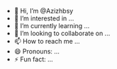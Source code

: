 - 👋 Hi, I’m @Azizhbsy
- 👀 I’m interested in ...
- 🌱 I’m currently learning ...
- 💞️ I’m looking to collaborate on ...
- 📫 How to reach me ...
- 😄 Pronouns: ...
- ⚡ Fun fact: ...

<!---
Azizhbsy/Azizhbsy is a ✨ special ✨ repository because its `README.md` (this file) appears on your GitHub profile.
You can click the Preview link to take a look at your changes.
--->

